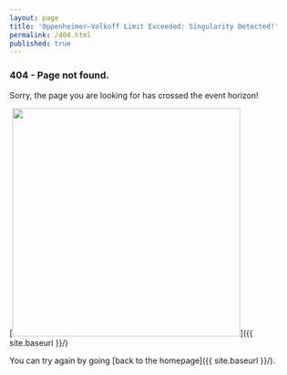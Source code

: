 ```yaml
---
layout: page
title: 'Oppenheimer–Volkoff Limit Exceeded: Singularity Detected!'
permalink: /404.html
published: true
---
```

  
### 404 - Page not found. 
  
Sorry, the page you are looking for has crossed the event horizon!  
  
[<img src="{{ site.baseurl }}/images/404.jpg" style="width: 400px;"/>]({{ site.baseurl }}/)
  
You can try again by going [back to the homepage]({{ site.baseurl }}/).